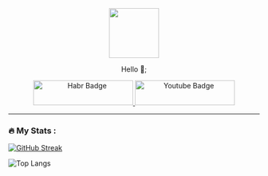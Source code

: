 <div id="header" align="center">
  <img src="https://media.giphy.com/media/M9gbBd9nbDrOTu1Mqx/giphy.gif" width="100"/>

Hello 👋;
<div id="badges">
  <a href="https://github.com/EvgeniiAndronov/">
    <img src="https://habr.com/img/dark-mode-switcher-mobile.png?v=1" alt="Habr Badge" width = "200" height = "50"/>
  </a>
  <a href="https://www.youtube.com/@ForeverJuniorDeveloper">
    <img src="https://img.shields.io/badge/YouTube-red?style=for-the-badge&logo=youtube&logoColor=white" alt="Youtube Badge" width = "200" height = "50"/>
  </a>
</div>
<img src="https://komarev.com/ghpvc/?username=Ged-sudo&style=flat-square&color=blue" alt=""/>
</div>

---

### :fire: My Stats :

[![GitHub Streak](http://github-readme-streak-stats.herokuapp.com?user=EvgeniiAndronov&theme=dark&background=000000)](https://git.io/streak-stats) </br>



![Top Langs](https://github-readme-stats.vercel.app/api/top-langs/?username=EvgeniiAndronov&layout=compact&theme=vision-friendly-dark)
